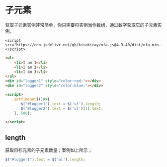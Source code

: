 # 子元素

获取子元素实例非常简单，你只需要将实例当作数组，通过数字获取它的子元素实例。

<html-viewer>

```
<script src="https://cdn.jsdelivr.net/gh/kirakiray/ofa.js@4.3.40/dist/ofa.min.js"></script>
```

```html
<ul>
    <li>I am 1</li>
    <li>I am 2</li>
    <li>I am 3</li>
</ul>
<div id="logger1" style="color:red;"></div>
<div id="logger2" style="color:blue;"></div>

<script>
    setTimeout(()=>{
       $("#logger1").text = $('ul').length;
       $("#logger2").text = $('ul')[1].text;
    }, 500);

</script>
```

</html-viewer>

## length

获取目标元素的子元素数量；案例如上所示；

```javascript
$("#logger1").text = $('ul').length;
```
